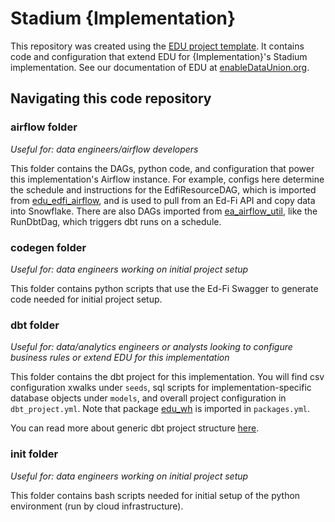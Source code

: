 # Stadium {Implementation}

This repository was created using the [EDU project template](https://github.com/edanalytics/edu_project_template). It contains code and configuration that extend EDU for  {Implementation}'s Stadium implementation. See our documentation of EDU at [enableDataUnion.org](https://enabledataunion.org).

## Navigating this code repository

### airflow folder
*Useful for: data engineers/airflow developers*

This folder contains the DAGs, python code, and configuration that power this implementation's Airflow instance. For example, configs here determine the schedule and instructions for the EdfiResourceDAG, which is imported from [edu_edfi_airflow](https://github.com/edanalytics/edu_edfi_airflow), and is used to pull from an Ed-Fi API and copy data into Snowflake. There are also DAGs imported from [ea_airflow_util](https://github.com/edanalytics/ea_airflow_util), like the RunDbtDag, which triggers dbt runs on a schedule.

### codegen folder
*Useful for: data engineers working on initial project setup*

This folder contains python scripts that use the Ed-Fi Swagger to generate code needed for initial project setup.

### dbt folder
*Useful for: data/analytics engineers or analysts looking to configure business rules or extend EDU for this implementation*

This folder contains the dbt project for this implementation. You will find csv configuration xwalks under `seeds`, sql scripts for implementation-specific database objects under `models`, and overall project configuration in `dbt_project.yml`. Note that package [edu_wh](https://github.com/edanalytics/edu_wh) is imported in `packages.yml`. 

You can read more about generic dbt project structure [here](https://docs.getdbt.com/docs/build/projects).

### init folder
*Useful for: data engineers working on initial project setup*

This folder contains bash scripts needed for initial setup of the python environment (run by cloud infrastructure).
